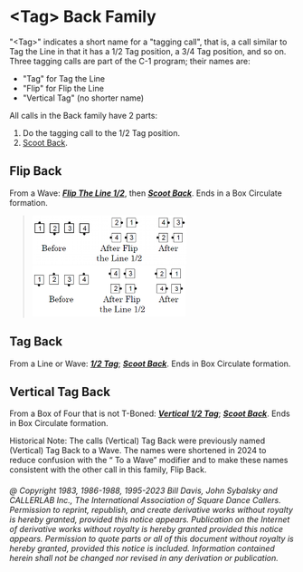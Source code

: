 
# \<Tag> Back Family

"\<Tag>" indicates a short name for a "tagging call", that is, 
a call similar to Tag the Line in that it
has a 1/2 Tag position, a 3/4 Tag position, and so on. 
Three tagging calls are part of the C-1 program;
their names are:
* "Tag" for Tag the Line
* "Flip" for Flip the Line
* "Vertical Tag" (no shorter name)

All calls in the <Tag> Back family have 2 parts:
1. Do the tagging call to the 1/2 Tag position.
2. [Scoot Back](../ms/scoot_back.md).

## Flip Back 
From a Wave:
***[Flip The Line 1/2](flip_the_line.md)***, then
***[Scoot Back](../ms/scoot_back.md)***.
Ends in a Box Circulate formation.

> 
> ![alt](flip_back_1.png)  
> ![alt](flip_back_2.png)
> 

## Tag Back
From a Line or Wave:
***[1/2 Tag](../ms/tag.md)***;
***[Scoot Back](../ms/scoot_back.md)***.
Ends in Box Circulate formation.

## Vertical Tag Back
From a Box of Four that is not T-Boned:
***[Vertical 1/2 Tag](vertical_tag.md)***;
***[Scoot Back](../ms/scoot_back.md)***.
Ends in Box Circulate formation.

Historical Note: The calls (Vertical) Tag Back were 
previously named (Vertical) Tag Back to a Wave.
The names were shortened in 2024 to reduce confusion 
with the “<anything> To a Wave” modifier
and to make these names consistent with the other call 
in this family, Flip Back.

###### @ Copyright 1983, 1986-1988, 1995-2023 Bill Davis, John Sybalsky and CALLERLAB Inc., The International Association of Square Dance Callers. Permission to reprint, republish, and create derivative works without royalty is hereby granted, provided this notice appears. Publication on the Internet of derivative works without royalty is hereby granted provided this notice appears. Permission to quote parts or all of this document without royalty is hereby granted, provided this notice is included. Information contained herein shall not be changed nor revised in any derivation or publication.

<!-- Parts
FlipBack1
FlipBack2
TagBacktoaWave1
TagBacktoaWave2
VerticalTagBacktoaWave1
VerticalTagBacktoaWave2
-->